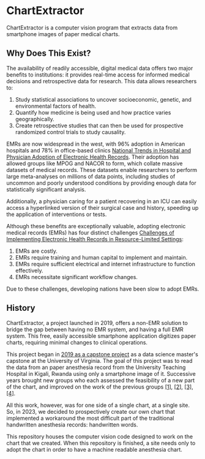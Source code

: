 # ChartExtractor
ChartExtractor is a computer vision program that extracts data from smartphone images of paper medical charts.

## Why Does This Exist?

The availability of readily accessible, digital medical data offers two major benefits to institutions: it provides real-time access for informed medical decisions and retrospective data for research. This data allows researchers to:

1. Study statistical associations to uncover socioeconomic, genetic, and environmental factors of health.
2. Quantify how medicine is being used and how practice varies geographically.
3. Create retrospective studies that can then be used for prospective randomized control trials to study causality.

EMRs are now widespread in the west, with 96% adoption in American hospitals and 78% in office-based clinics [National Trends in Hospital and Physician Adoption of Electronic Health Records](https://www.healthit.gov/data/quickstats/national-trends-hospital-and-physician-adoption-electronic-health-records). Their adoption has allowed groups like MPOG and NACOR to form, which collate massive datasets of medical records. These datasets enable researchers to perform large meta-analyses on millions of data points, including studies of uncommon and poorly understood conditions by providing enough data for statistically significant analysis.

Additionally, a physician caring for a patient recovering in an ICU can easily access a hyperlinked version of their surgical case and history, speeding up the application of interventions or tests.

Although these benefits are exceptionally valuable, adopting electronic medical records (EMRs) has four distinct challenges [Challenges of Implementing Electronic Health Records in Resource-Limited Settings](https://www.ncbi.nlm.nih.gov/pmc/articles/PMC5654179/):

1. EMRs are costly.
2. EMRs require training and human capital to implement and maintain.
3. EMRs require sufficient electrical and internet infrastructure to function effectively.
4. EMRs necessitate significant workflow changes.

Due to these challenges, developing nations have been slow to adopt EMRs.

## History
ChartExtractor, a project launched in 2019, offers a non-EMR solution to bridge the gap between having no EMR system, and having a full EMR system. 
This free, easily accessible smartphone application digitizes paper charts, requiring minimal changes to clinical operations. 

This project began in [2019 as a capstone project](https://ieeexplore.ieee.org/document/9106679) as a data science master's capstone at the University of Virginia. 
The goal of this project was to read the data from an paper anesthesia record from the University Teaching Hospital in Kigali, Rwanda using only a smartphone image of it.
Successive years brought new groups who each assessed the feasibility of a new part of the chart, and improved on the work of the previous groups [[1]](https://ieeexplore.ieee.org/document/9106679), [[2]](https://ieeexplore.ieee.org/document/9483723), [[3]](https://ieeexplore.ieee.org/document/9799426), [[4]](https://bmcbioinformatics.biomedcentral.com/articles/10.1186/s12859-024-05785-8).

All this work, however, was for one side of a single chart, at a single site. So, in 2023, we decided to prospectively create our own chart that implemented a workaround the most difficult part of the traditional handwritten anesthesia records: handwritten words.

This repository houses the computer vision code designed to work on the chart that we created. When this repository is finished, a site needs only to adopt the chart in order to have a machine readable anesthesia chart.